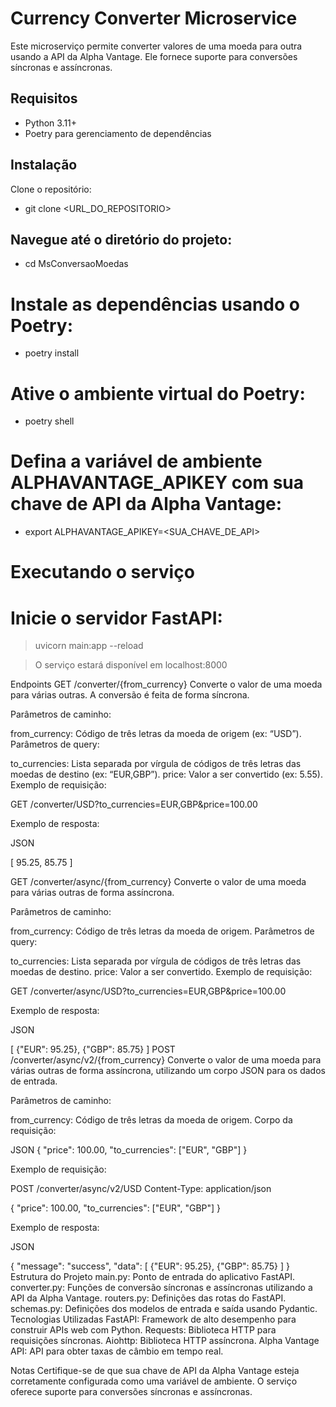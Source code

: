 # Currency Converter Microservice

Este microserviço permite converter valores de uma moeda para outra usando a API da Alpha Vantage. Ele fornece suporte para conversões síncronas e assíncronas.

## Requisitos
- Python 3.11+
- Poetry para gerenciamento de dependências

## Instalação
Clone o repositório:

- git clone <URL_DO_REPOSITORIO>

## Navegue até o diretório do projeto:

- cd MsConversaoMoedas

# Instale as dependências usando o Poetry:

- poetry install

# Ative o ambiente virtual do Poetry:

- poetry shell

# Defina a variável de ambiente ALPHAVANTAGE_APIKEY com sua chave de API da Alpha Vantage:

- export ALPHAVANTAGE_APIKEY=<SUA_CHAVE_DE_API>

# Executando o serviço
# Inicie o servidor FastAPI:

> uvicorn main:app --reload

> O serviço estará disponível em localhost:8000

Endpoints
GET /converter/{from_currency}
Converte o valor de uma moeda para várias outras. A conversão é feita de forma síncrona.

Parâmetros de caminho:

from_currency: Código de três letras da moeda de origem (ex: “USD”).
Parâmetros de query:

to_currencies: Lista separada por vírgula de códigos de três letras das moedas de destino (ex: “EUR,GBP”).
price: Valor a ser convertido (ex: 5.55).
Exemplo de requisição:

GET /converter/USD?to_currencies=EUR,GBP&price=100.00

Exemplo de resposta:

JSON

[
  95.25,
  85.75
]

GET /converter/async/{from_currency}
Converte o valor de uma moeda para várias outras de forma assíncrona.

Parâmetros de caminho:

from_currency: Código de três letras da moeda de origem.
Parâmetros de query:

to_currencies: Lista separada por vírgula de códigos de três letras das moedas de destino.
price: Valor a ser convertido.
Exemplo de requisição:

GET /converter/async/USD?to_currencies=EUR,GBP&price=100.00

Exemplo de resposta:

JSON

[
  {"EUR": 95.25},
  {"GBP": 85.75}
]
POST /converter/async/v2/{from_currency}
Converte o valor de uma moeda para várias outras de forma assíncrona, utilizando um corpo JSON para os dados de entrada.

Parâmetros de caminho:

from_currency: Código de três letras da moeda de origem.
Corpo da requisição:

JSON
{
  "price": 100.00,
  "to_currencies": ["EUR", "GBP"]
}

Exemplo de requisição:

POST /converter/async/v2/USD
Content-Type: application/json

{
  "price": 100.00,
  "to_currencies": ["EUR", "GBP"]
}

Exemplo de resposta:

JSON

{
  "message": "success",
  "data": [
    {"EUR": 95.25},
    {"GBP": 85.75}
  ]
}
Estrutura do Projeto
main.py: Ponto de entrada do aplicativo FastAPI.
converter.py: Funções de conversão síncronas e assíncronas utilizando a API da Alpha Vantage.
routers.py: Definições das rotas do FastAPI.
schemas.py: Definições dos modelos de entrada e saída usando Pydantic.
Tecnologias Utilizadas
FastAPI: Framework de alto desempenho para construir APIs web com Python.
Requests: Biblioteca HTTP para requisições síncronas.
Aiohttp: Biblioteca HTTP assíncrona.
Alpha Vantage API: API para obter taxas de câmbio em tempo real.

Notas
Certifique-se de que sua chave de API da Alpha Vantage esteja corretamente configurada como uma variável de ambiente.
O serviço oferece suporte para conversões síncronas e assíncronas.